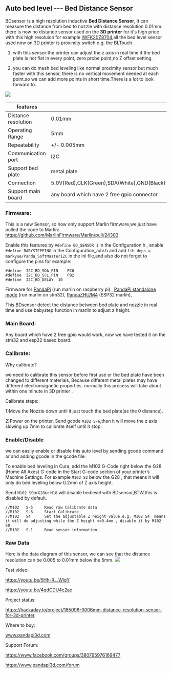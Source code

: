 ## Auto bed level --- Bed Distance Sensor

BDsensor is a high resolution inductive **Bed Distance Sensor**, it can measure the distance from bed to nozzle with distance resolution 0.01mm.
there is now no distance sensor used on the **3D printer** for it's high price with this high resoluion for example [IWFK20Z8704](https://www.walkerindustrial.com/IWFK-20Z8704-S35A-BAUMER-10155694-p/iwfk-20z8704-s35a.htm),all the bed level sensor used now on 3D printer is proximity switch e.g. the BLTouch.
 

1. with this sensor the printer can adjust the z axis in real time if the bed plate is not flat in every point, zero probe point,no Z offset setting.

2. you can do mesh bed leveling like normal proximity sensor but much faster with this sensor, there is no vertical movement needed at each point.so we can add more points in short time.There is a lot to look forward to.


![](https://raw.githubusercontent.com/markniu/Bed_Distance_sensor/main/doc/516115055.png)

features |  | .
--- | --- | --- 
Distance resolution| 0.01mm | 	
Operating Range|5mm|
Repeatability|+/- 0.005mm|
Communication port| I2C | 	 
Support bed plate|metal plate | 	 
Connection| 5.0V(Red),CLK(Green),SDA(White),GND(Black)
Support main board| any board which have 2 free gpio connector | 	 
 
### Firmware:
This is a new Sensor, so now only support Marlin firmware,we just have pulled the code to Marlin:
https://github.com/MarlinFirmware/Marlin/pull/24303

Enable this features by `#define BD_SENSOR 1` in the Configuration.h , enable `#define BABYSTEPPING` in the Configuration_adv.h and add `lib_deps = markyue/Panda_SoftMasterI2C` in the ini file,and also do not forget to configure the pins for example:
```
#define  I2C_BD_SDA_PIN    PC6
#define  I2C_BD_SCL_PIN    PB2
#define  I2C_BD_DELAY  10
```
Firmware for [PandaPi](https://github.com/markniu/PandaPi/tree/master/Marlin2.x/pandapi)  (run marlin on raspberry pi)  , [PandaPi standalone mode](https://github.com/markniu/PandaPi/tree/master/Marlin2.x/standalone/Marlin-2.0.9.3) (run marlin on stm32), [PandaZHU/M4](https://github.com/markniu/PandaZHU) (ESP32 marlin),

This BDsensor detect the distance between bed plate and nozzle in real time and use babystep function in marlin to adjust z height.

### Main Board:
 Any board which have 2 free gpio would work, now we have tested it on the stm32 and esp32 based board.
 
### Calibrate:
Why calibrate?

we need to calibrate this sensor before first use or the bed plate have been changed to different materials,
Because different metal plates may have different electromagnetic properties.
normally this process will take about within one minute in 3D printer .

Calibrate steps:

1)Move the Nozzle down until it just touch the bed plate(as the 0 distance).

2)Power on the printer, Send gcode `M102 S-6`,then it will move the z axis slowing up 7mm to calibrate itself until it stop.


### Enable/Disable 
we can easily enable or disable this auto level by sending gcode command or and adding gcode in the gcode file.

To enable bed leveling in Cura, add the M102 G-Code right below the G28 (Home All Axes) G-code in the Start G-code section of your printer’s Machine Settings.
For example `M102 S2` below the G28 , that means it will only do bed leveling below 0.2mm of Z axis height.

Send `M102 S0`or`G28`or `M18` will disable bedlevel with BDsensor,BTW,this is disabled by default.

```
//M102   S-5     Read raw Calibrate data
//M102   S-6     Start Calibrate 
//M102   S4      Set the adjustable Z height value,e.g. M102 S4  means it will do adjusting while the Z height <=0.4mm , disable it by M102 S0.
//M102   S-1     Read sensor information
```

### Raw Data
Here is the data diagram of this sensor, we can see that the distance resolution can be 0.005 to 0.01mm below the 5mm.
![](https://raw.githubusercontent.com/markniu/Bed_Distance_sensor/main/doc/data.jpg)



Test video: 

https://youtu.be/5Hh-R__WlqY

https://youtu.be/4qdCDU4c2ac

Project status:

https://hackaday.io/project/185096-0006mm-distance-resolution-sensor-for-3d-printer

Where to buy:

www.pandapi3d.com  

Support Forum: 

https://www.facebook.com/groups/380795976169477   

https://www.pandapi3d.com/forum

